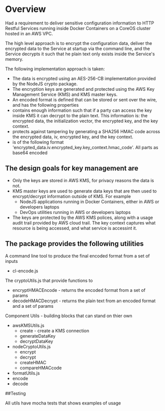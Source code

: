 # Overview

Had a requirement to deliver sensitive configuration information to HTTP Restful Services running inside Docker Containers on a CoreOS cluster hosted in an AWS VPC.

The high level approach is to encrypt the configuration data, deliver the encrypted data to the Service at startup via the command line, and the Service decrypts it such that he plain text only exists inside the Service's memory.

The following implementation approach is taken:
* The data is encrypted using an AES-256-CB implementation provided by the NodeJS crypto package. 
* The encryption keys are generated and protected using the AWS Key Management Service (KMS) and KMS master keys.
* An encoded format is defined that can be stored or sent over the wire, and has the following properties
 * contains enough information such that if a party can access the key inside KMS it can decrypt to the plain text. This information is: the encrypted data, the initialization vector, the encrypted key, and the key context.
 * protects against tampering by generating a SHA256 HMAC code across the encrypted data, iv, encrypted key, and the key context.
 * is of the following format 'encrypted_data.iv.encrypted_key.key_context.hmac_code'. All parts as base64 encoded

## The design goals for key management are
* Only the keys are stored in AWS KMS, for privacy reasons the data is not.
* KMS master keys are used to generate data keys that are then used to encrypt/decrypt information outside of KMS. For example
  * NodeJS applications running in Docker Containers, either in AWS or developers laptops
  * DevOps utilities running in AWS or developers laptops
* The keys are protected by the AWS KMS polices, along with a usage audit trail provided by AWS cloud trail. The key context captures what resource is being accessed, and what service is accessint it.

## The package provides the following utilities

A command line tool to produce the final encoded format from a set of inputs
* cl-encode.js 

The cryptoUtils.js that provide functions to
 * encryptHMACEncode - returns the encoded format from a set of params
 * decodeHMACDecrypt - returns the plain text from an encoded format and a set of params

Component Utils - building blocks that can stand on thier own
* awsKMSUtils.js
  * create - create a KMS connection
  * generateDataKey
  * decryptDataKey
* nodeCryptoUtils.js
  * encrypt
  * decrypt
  * createHMAC
  * compareHMACcode
* formatUtils.js
 * encode
 * decode

##Testing

All utils have mocha tests that shows examples of usage
